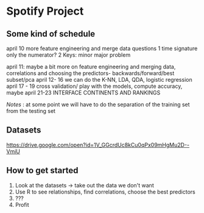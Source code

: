 # Spotify Project
## Some kind of schedule
april 10 more feature engineering and merge data
questions
1 time signature only the numerator?
2 Keys: minor major problem

april 11: maybe a bit more on feature engineering and merging data, correlations and choosing the predictors- backwards/forward/best subset/pca
april 12- 16 we can do the K-NN, LDA, QDA, logistic regression
april 17 - 19 cross validation/ play with the models, compute accuracy, maybe 
april 21-23 INTERFACE CONTINENTS AND RANKINGS

*Notes* : at some point we will have to do the separation of the training set from the testing set

## Datasets
https://drive.google.com/open?id=1V_GGcrdUc8kCu0qPx09mHgMu2D--VmiU
## How to get started
1. Look at the datasets -> take out the data we don't want
2. Use R to see relationships, find correlations, choose the best predictors
3. ???
4. Profit

